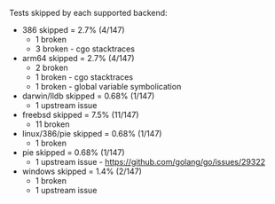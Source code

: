 Tests skipped by each supported backend:

* 386 skipped = 2.7% (4/147)
	* 1 broken
	* 3 broken - cgo stacktraces
* arm64 skipped = 2.7% (4/147)
	* 2 broken
	* 1 broken - cgo stacktraces
	* 1 broken - global variable symbolication
* darwin/lldb skipped = 0.68% (1/147)
	* 1 upstream issue
* freebsd skipped = 7.5% (11/147)
	* 11 broken
* linux/386/pie skipped = 0.68% (1/147)
	* 1 broken
* pie skipped = 0.68% (1/147)
	* 1 upstream issue - https://github.com/golang/go/issues/29322
* windows skipped = 1.4% (2/147)
	* 1 broken
	* 1 upstream issue
